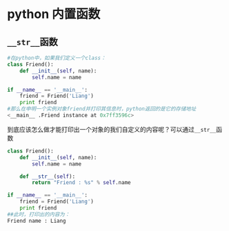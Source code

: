 # python 内置函数

## `__str__`函数

```python
#在python中，如果我们定义一个class：
class Friend():
	def __init__(self, name):
		self.name = name

if __name__ == '__main__':
	friend = Friend('Liang')
	print friend
#那么在申明一个实例对象friend并打印其信息时，python返回的是它的存储地址
<__main__ .Friend instance at 0x7ff3596c>
```

到底应该怎么做才能打印出一个对象的我们自定义的内容呢？可以通过`__str__`函数

```python
class Friend():
	def __init__(self, name):
		self.name = name

	def __str__(self):
		return "Friend : %s" % self.name

if __name__ == '__main__':
	friend = Friend('Liang')
	print friend
##此时，打印出的内容为：
Friend name : Liang
```

